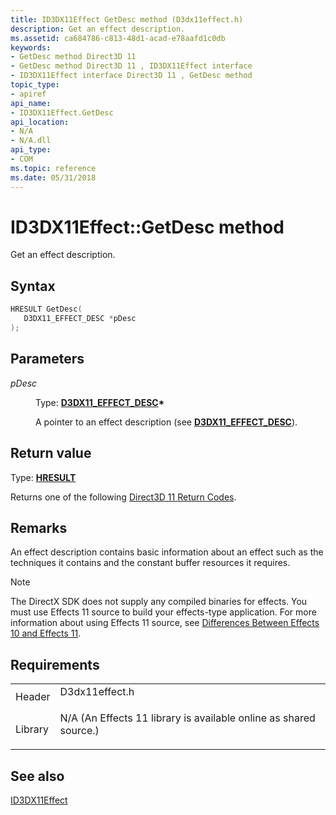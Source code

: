 ```yaml
---
title: ID3DX11Effect GetDesc method (D3dx11effect.h)
description: Get an effect description.
ms.assetid: ca684786-c813-48d1-acad-e78aafd1c0db
keywords:
- GetDesc method Direct3D 11
- GetDesc method Direct3D 11 , ID3DX11Effect interface
- ID3DX11Effect interface Direct3D 11 , GetDesc method
topic_type:
- apiref
api_name:
- ID3DX11Effect.GetDesc
api_location:
- N/A
- N/A.dll
api_type:
- COM
ms.topic: reference
ms.date: 05/31/2018
---
```


# ID3DX11Effect::GetDesc method

Get an effect description.

## Syntax


```C++
HRESULT GetDesc(
   D3DX11_EFFECT_DESC *pDesc
);
```



## Parameters

<dl> <dt>

*pDesc* 
</dt> <dd>

Type: **[**D3DX11\_EFFECT\_DESC**](d3dx11-effect-desc.md)\***

A pointer to an effect description (see [**D3DX11\_EFFECT\_DESC**](d3dx11-effect-desc.md)).

</dd> </dl>

## Return value

Type: **[**HRESULT**](https://msdn.microsoft.com/library/Bb401631(v=MSDN.10).aspx)**

Returns one of the following [Direct3D 11 Return Codes](d3d11-graphics-reference-returnvalues.md).

## Remarks

An effect description contains basic information about an effect such as the techniques it contains and the constant buffer resources it requires.

> [!Note]  
> The DirectX SDK does not supply any compiled binaries for effects. You must use Effects 11 source to build your effects-type application. For more information about using Effects 11 source, see [Differences Between Effects 10 and Effects 11](d3d11-graphics-programming-guide-effects-differences.md).

 

## Requirements



|                    |                                                                                                                                              |
|--------------------|----------------------------------------------------------------------------------------------------------------------------------------------|
| Header<br/>  | <dl> <dt>D3dx11effect.h</dt> </dl>                                                    |
| Library<br/> | <dl> <dt>N/A (An Effects 11 library is available online as shared source.)</dt> </dl> |



## See also

<dl> <dt>

[ID3DX11Effect](id3dx11effect.md)
</dt> </dl>

 

 





